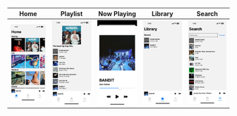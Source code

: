 Home             |  Playlist |  Now Playing |  Library |  Search
:-------------------------:|:-------------------------: |:-------------------------: |:-------------------------: |:-------------------------:
![](https://raw.githubusercontent.com/mukulve/Music-App/main/screenshots/IMG_4441.PNG)  |  ![](https://raw.githubusercontent.com/mukulve/Music-App/main/screenshots/IMG_4442.PNG) |  ![](https://raw.githubusercontent.com/mukulve/Music-App/main/screenshots/IMG_4443.PNG) |  ![](https://raw.githubusercontent.com/mukulve/Music-App/main/screenshots/IMG_4444.PNG)   |  ![](https://raw.githubusercontent.com/mukulve/Music-App/main/screenshots/IMG_4445.PNG) 
